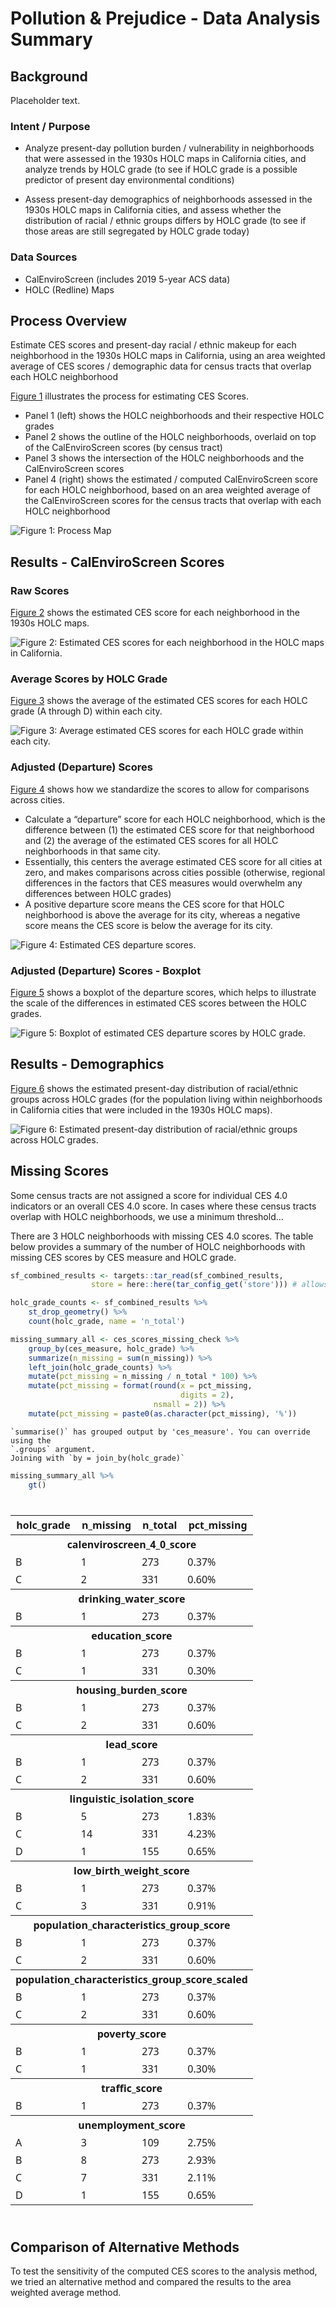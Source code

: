 # Pollution & Prejudice - Data Analysis Summary

<!-- summary_report.md is generated from summary_report.qmd - edit that file -->

## Background

Placeholder text.

### Intent / Purpose

- Analyze present-day pollution burden / vulnerability in neighborhoods
  that were assessed in the 1930s HOLC maps in California cities, and
  analyze trends by HOLC grade (to see if HOLC grade is a possible
  predictor of present day environmental conditions)

- Assess present-day demographics of neighborhoods assessed in the 1930s
  HOLC maps in California cities, and assess whether the distribution of
  racial / ethnic groups differs by HOLC grade (to see if those areas
  are still segregated by HOLC grade today)

### Data Sources

- CalEnviroScreen (includes 2019 5-year ACS data)
- HOLC (Redline) Maps

## Process Overview

Estimate CES scores and present-day racial / ethnic makeup for each
neighborhood in the 1930s HOLC maps in California, using an area
weighted average of CES scores / demographic data for census tracts that
overlap each HOLC neighborhood

[Figure 1](#fig-map-process) illustrates the process for estimating CES
Scores.

- Panel 1 (left) shows the HOLC neighborhoods and their respective HOLC
  grades
- Panel 2 shows the outline of the HOLC neighborhoods, overlaid on top
  of the CalEnviroScreen scores (by census tract)
- Panel 3 shows the intersection of the HOLC neighborhoods and the
  CalEnviroScreen scores
- Panel 4 (right) shows the estimated / computed CalEnviroScreen score
  for each HOLC neighborhood, based on an area weighted average of the
  CalEnviroScreen scores for the census tracts that overlap with each
  HOLC neighborhood

<img src="../tar_plots/01_map-combined_Stockton.png"
id="fig-map-process" alt="Figure 1: Process Map" />

## Results - CalEnviroScreen Scores

### Raw Scores

[Figure 2](#fig-scores-raw) shows the estimated CES score for each
neighborhood in the 1930s HOLC maps.

<img src="summary_report_files/figure-commonmark/fig-scores-raw-1.png"
id="fig-scores-raw"
alt="Figure 2: Estimated CES scores for each neighborhood in the HOLC maps in California." />

### Average Scores by HOLC Grade

[Figure 3](#fig-scores-avg-by-grade) shows the average of the estimated
CES scores for each HOLC grade (A through D) within each city.

<img
src="summary_report_files/figure-commonmark/fig-scores-avg-by-grade-1.png"
id="fig-scores-avg-by-grade"
alt="Figure 3: Average estimated CES scores for each HOLC grade within each city." />

### Adjusted (Departure) Scores

[Figure 4](#fig-scores-departure) shows how we standardize the scores to
allow for comparisons across cities.

- Calculate a “departure” score for each HOLC neighborhood, which is the
  difference between (1) the estimated CES score for that neighborhood
  and (2) the average of the estimated CES scores for all HOLC
  neighborhoods in that same city.
- Essentially, this centers the average estimated CES score for all
  cities at zero, and makes comparisons across cities possible
  (otherwise, regional differences in the factors that CES measures
  would overwhelm any differences between HOLC grades)
- A positive departure score means the CES score for that HOLC
  neighborhood is above the average for its city, whereas a negative
  score means the CES score is below the average for its city.

<img
src="summary_report_files/figure-commonmark/fig-scores-departure-1.png"
id="fig-scores-departure"
alt="Figure 4: Estimated CES departure scores." />

### Adjusted (Departure) Scores - Boxplot

[Figure 5](#fig-boxplot) shows a boxplot of the departure scores, which
helps to illustrate the scale of the differences in estimated CES scores
between the HOLC grades.

<img src="summary_report_files/figure-commonmark/fig-boxplot-1.png"
id="fig-boxplot"
alt="Figure 5: Boxplot of estimated CES departure scores by HOLC grade." />

## Results - Demographics

[Figure 6](#fig-demographics-race) shows the estimated present-day
distribution of racial/ethnic groups across HOLC grades (for the
population living within neighborhoods in California cities that were
included in the 1930s HOLC maps).

<img
src="summary_report_files/figure-commonmark/fig-demographics-race-1.png"
id="fig-demographics-race"
alt="Figure 6: Estimated present-day distribution of racial/ethnic groups across HOLC grades." />

## Missing Scores

Some census tracts are not assigned a score for individual CES 4.0
indicators or an overall CES 4.0 score. In cases where these census
tracts overlap with HOLC neighborhoods, we use a minimum threshold…

There are 3 HOLC neighborhoods with missing CES 4.0 scores. The table
below provides a summary of the number of HOLC neighborhoods with
missing CES scores by CES measure and HOLC grade.

``` r
sf_combined_results <- targets::tar_read(sf_combined_results,
                  store = here::here(tar_config_get('store'))) # allows for manual rendering

holc_grade_counts <- sf_combined_results %>% 
    st_drop_geometry() %>% 
    count(holc_grade, name = 'n_total')

missing_summary_all <- ces_scores_missing_check %>% 
    group_by(ces_measure, holc_grade) %>% 
    summarize(n_missing = sum(n_missing)) %>% 
    left_join(holc_grade_counts) %>% 
    mutate(pct_missing = n_missing / n_total * 100) %>% 
    mutate(pct_missing = format(round(x = pct_missing, 
                                      digits = 2), 
                                nsmall = 2)) %>%
    mutate(pct_missing = paste0(as.character(pct_missing), '%'))
```

    `summarise()` has grouped output by 'ces_measure'. You can override using the
    `.groups` argument.
    Joining with `by = join_by(holc_grade)`

``` r
missing_summary_all %>% 
    gt()
```

<div id="znmaapnnyo" style="padding-left:0px;padding-right:0px;padding-top:10px;padding-bottom:10px;overflow-x:auto;overflow-y:auto;width:auto;height:auto;">
<style>#znmaapnnyo table {
  font-family: system-ui, 'Segoe UI', Roboto, Helvetica, Arial, sans-serif, 'Apple Color Emoji', 'Segoe UI Emoji', 'Segoe UI Symbol', 'Noto Color Emoji';
  -webkit-font-smoothing: antialiased;
  -moz-osx-font-smoothing: grayscale;
}
&#10;#znmaapnnyo thead, #znmaapnnyo tbody, #znmaapnnyo tfoot, #znmaapnnyo tr, #znmaapnnyo td, #znmaapnnyo th {
  border-style: none;
}
&#10;#znmaapnnyo p {
  margin: 0;
  padding: 0;
}
&#10;#znmaapnnyo .gt_table {
  display: table;
  border-collapse: collapse;
  line-height: normal;
  margin-left: auto;
  margin-right: auto;
  color: #333333;
  font-size: 16px;
  font-weight: normal;
  font-style: normal;
  background-color: #FFFFFF;
  width: auto;
  border-top-style: solid;
  border-top-width: 2px;
  border-top-color: #A8A8A8;
  border-right-style: none;
  border-right-width: 2px;
  border-right-color: #D3D3D3;
  border-bottom-style: solid;
  border-bottom-width: 2px;
  border-bottom-color: #A8A8A8;
  border-left-style: none;
  border-left-width: 2px;
  border-left-color: #D3D3D3;
}
&#10;#znmaapnnyo .gt_caption {
  padding-top: 4px;
  padding-bottom: 4px;
}
&#10;#znmaapnnyo .gt_title {
  color: #333333;
  font-size: 125%;
  font-weight: initial;
  padding-top: 4px;
  padding-bottom: 4px;
  padding-left: 5px;
  padding-right: 5px;
  border-bottom-color: #FFFFFF;
  border-bottom-width: 0;
}
&#10;#znmaapnnyo .gt_subtitle {
  color: #333333;
  font-size: 85%;
  font-weight: initial;
  padding-top: 3px;
  padding-bottom: 5px;
  padding-left: 5px;
  padding-right: 5px;
  border-top-color: #FFFFFF;
  border-top-width: 0;
}
&#10;#znmaapnnyo .gt_heading {
  background-color: #FFFFFF;
  text-align: center;
  border-bottom-color: #FFFFFF;
  border-left-style: none;
  border-left-width: 1px;
  border-left-color: #D3D3D3;
  border-right-style: none;
  border-right-width: 1px;
  border-right-color: #D3D3D3;
}
&#10;#znmaapnnyo .gt_bottom_border {
  border-bottom-style: solid;
  border-bottom-width: 2px;
  border-bottom-color: #D3D3D3;
}
&#10;#znmaapnnyo .gt_col_headings {
  border-top-style: solid;
  border-top-width: 2px;
  border-top-color: #D3D3D3;
  border-bottom-style: solid;
  border-bottom-width: 2px;
  border-bottom-color: #D3D3D3;
  border-left-style: none;
  border-left-width: 1px;
  border-left-color: #D3D3D3;
  border-right-style: none;
  border-right-width: 1px;
  border-right-color: #D3D3D3;
}
&#10;#znmaapnnyo .gt_col_heading {
  color: #333333;
  background-color: #FFFFFF;
  font-size: 100%;
  font-weight: normal;
  text-transform: inherit;
  border-left-style: none;
  border-left-width: 1px;
  border-left-color: #D3D3D3;
  border-right-style: none;
  border-right-width: 1px;
  border-right-color: #D3D3D3;
  vertical-align: bottom;
  padding-top: 5px;
  padding-bottom: 6px;
  padding-left: 5px;
  padding-right: 5px;
  overflow-x: hidden;
}
&#10;#znmaapnnyo .gt_column_spanner_outer {
  color: #333333;
  background-color: #FFFFFF;
  font-size: 100%;
  font-weight: normal;
  text-transform: inherit;
  padding-top: 0;
  padding-bottom: 0;
  padding-left: 4px;
  padding-right: 4px;
}
&#10;#znmaapnnyo .gt_column_spanner_outer:first-child {
  padding-left: 0;
}
&#10;#znmaapnnyo .gt_column_spanner_outer:last-child {
  padding-right: 0;
}
&#10;#znmaapnnyo .gt_column_spanner {
  border-bottom-style: solid;
  border-bottom-width: 2px;
  border-bottom-color: #D3D3D3;
  vertical-align: bottom;
  padding-top: 5px;
  padding-bottom: 5px;
  overflow-x: hidden;
  display: inline-block;
  width: 100%;
}
&#10;#znmaapnnyo .gt_spanner_row {
  border-bottom-style: hidden;
}
&#10;#znmaapnnyo .gt_group_heading {
  padding-top: 8px;
  padding-bottom: 8px;
  padding-left: 5px;
  padding-right: 5px;
  color: #333333;
  background-color: #FFFFFF;
  font-size: 100%;
  font-weight: initial;
  text-transform: inherit;
  border-top-style: solid;
  border-top-width: 2px;
  border-top-color: #D3D3D3;
  border-bottom-style: solid;
  border-bottom-width: 2px;
  border-bottom-color: #D3D3D3;
  border-left-style: none;
  border-left-width: 1px;
  border-left-color: #D3D3D3;
  border-right-style: none;
  border-right-width: 1px;
  border-right-color: #D3D3D3;
  vertical-align: middle;
  text-align: left;
}
&#10;#znmaapnnyo .gt_empty_group_heading {
  padding: 0.5px;
  color: #333333;
  background-color: #FFFFFF;
  font-size: 100%;
  font-weight: initial;
  border-top-style: solid;
  border-top-width: 2px;
  border-top-color: #D3D3D3;
  border-bottom-style: solid;
  border-bottom-width: 2px;
  border-bottom-color: #D3D3D3;
  vertical-align: middle;
}
&#10;#znmaapnnyo .gt_from_md > :first-child {
  margin-top: 0;
}
&#10;#znmaapnnyo .gt_from_md > :last-child {
  margin-bottom: 0;
}
&#10;#znmaapnnyo .gt_row {
  padding-top: 8px;
  padding-bottom: 8px;
  padding-left: 5px;
  padding-right: 5px;
  margin: 10px;
  border-top-style: solid;
  border-top-width: 1px;
  border-top-color: #D3D3D3;
  border-left-style: none;
  border-left-width: 1px;
  border-left-color: #D3D3D3;
  border-right-style: none;
  border-right-width: 1px;
  border-right-color: #D3D3D3;
  vertical-align: middle;
  overflow-x: hidden;
}
&#10;#znmaapnnyo .gt_stub {
  color: #333333;
  background-color: #FFFFFF;
  font-size: 100%;
  font-weight: initial;
  text-transform: inherit;
  border-right-style: solid;
  border-right-width: 2px;
  border-right-color: #D3D3D3;
  padding-left: 5px;
  padding-right: 5px;
}
&#10;#znmaapnnyo .gt_stub_row_group {
  color: #333333;
  background-color: #FFFFFF;
  font-size: 100%;
  font-weight: initial;
  text-transform: inherit;
  border-right-style: solid;
  border-right-width: 2px;
  border-right-color: #D3D3D3;
  padding-left: 5px;
  padding-right: 5px;
  vertical-align: top;
}
&#10;#znmaapnnyo .gt_row_group_first td {
  border-top-width: 2px;
}
&#10;#znmaapnnyo .gt_row_group_first th {
  border-top-width: 2px;
}
&#10;#znmaapnnyo .gt_summary_row {
  color: #333333;
  background-color: #FFFFFF;
  text-transform: inherit;
  padding-top: 8px;
  padding-bottom: 8px;
  padding-left: 5px;
  padding-right: 5px;
}
&#10;#znmaapnnyo .gt_first_summary_row {
  border-top-style: solid;
  border-top-color: #D3D3D3;
}
&#10;#znmaapnnyo .gt_first_summary_row.thick {
  border-top-width: 2px;
}
&#10;#znmaapnnyo .gt_last_summary_row {
  padding-top: 8px;
  padding-bottom: 8px;
  padding-left: 5px;
  padding-right: 5px;
  border-bottom-style: solid;
  border-bottom-width: 2px;
  border-bottom-color: #D3D3D3;
}
&#10;#znmaapnnyo .gt_grand_summary_row {
  color: #333333;
  background-color: #FFFFFF;
  text-transform: inherit;
  padding-top: 8px;
  padding-bottom: 8px;
  padding-left: 5px;
  padding-right: 5px;
}
&#10;#znmaapnnyo .gt_first_grand_summary_row {
  padding-top: 8px;
  padding-bottom: 8px;
  padding-left: 5px;
  padding-right: 5px;
  border-top-style: double;
  border-top-width: 6px;
  border-top-color: #D3D3D3;
}
&#10;#znmaapnnyo .gt_last_grand_summary_row_top {
  padding-top: 8px;
  padding-bottom: 8px;
  padding-left: 5px;
  padding-right: 5px;
  border-bottom-style: double;
  border-bottom-width: 6px;
  border-bottom-color: #D3D3D3;
}
&#10;#znmaapnnyo .gt_striped {
  background-color: rgba(128, 128, 128, 0.05);
}
&#10;#znmaapnnyo .gt_table_body {
  border-top-style: solid;
  border-top-width: 2px;
  border-top-color: #D3D3D3;
  border-bottom-style: solid;
  border-bottom-width: 2px;
  border-bottom-color: #D3D3D3;
}
&#10;#znmaapnnyo .gt_footnotes {
  color: #333333;
  background-color: #FFFFFF;
  border-bottom-style: none;
  border-bottom-width: 2px;
  border-bottom-color: #D3D3D3;
  border-left-style: none;
  border-left-width: 2px;
  border-left-color: #D3D3D3;
  border-right-style: none;
  border-right-width: 2px;
  border-right-color: #D3D3D3;
}
&#10;#znmaapnnyo .gt_footnote {
  margin: 0px;
  font-size: 90%;
  padding-top: 4px;
  padding-bottom: 4px;
  padding-left: 5px;
  padding-right: 5px;
}
&#10;#znmaapnnyo .gt_sourcenotes {
  color: #333333;
  background-color: #FFFFFF;
  border-bottom-style: none;
  border-bottom-width: 2px;
  border-bottom-color: #D3D3D3;
  border-left-style: none;
  border-left-width: 2px;
  border-left-color: #D3D3D3;
  border-right-style: none;
  border-right-width: 2px;
  border-right-color: #D3D3D3;
}
&#10;#znmaapnnyo .gt_sourcenote {
  font-size: 90%;
  padding-top: 4px;
  padding-bottom: 4px;
  padding-left: 5px;
  padding-right: 5px;
}
&#10;#znmaapnnyo .gt_left {
  text-align: left;
}
&#10;#znmaapnnyo .gt_center {
  text-align: center;
}
&#10;#znmaapnnyo .gt_right {
  text-align: right;
  font-variant-numeric: tabular-nums;
}
&#10;#znmaapnnyo .gt_font_normal {
  font-weight: normal;
}
&#10;#znmaapnnyo .gt_font_bold {
  font-weight: bold;
}
&#10;#znmaapnnyo .gt_font_italic {
  font-style: italic;
}
&#10;#znmaapnnyo .gt_super {
  font-size: 65%;
}
&#10;#znmaapnnyo .gt_footnote_marks {
  font-size: 75%;
  vertical-align: 0.4em;
  position: initial;
}
&#10;#znmaapnnyo .gt_asterisk {
  font-size: 100%;
  vertical-align: 0;
}
&#10;#znmaapnnyo .gt_indent_1 {
  text-indent: 5px;
}
&#10;#znmaapnnyo .gt_indent_2 {
  text-indent: 10px;
}
&#10;#znmaapnnyo .gt_indent_3 {
  text-indent: 15px;
}
&#10;#znmaapnnyo .gt_indent_4 {
  text-indent: 20px;
}
&#10;#znmaapnnyo .gt_indent_5 {
  text-indent: 25px;
}
</style>
<table class="gt_table" data-quarto-disable-processing="false" data-quarto-bootstrap="false">
  <thead>
    &#10;    <tr class="gt_col_headings">
      <th class="gt_col_heading gt_columns_bottom_border gt_left" rowspan="1" colspan="1" scope="col" id="holc_grade">holc_grade</th>
      <th class="gt_col_heading gt_columns_bottom_border gt_right" rowspan="1" colspan="1" scope="col" id="n_missing">n_missing</th>
      <th class="gt_col_heading gt_columns_bottom_border gt_right" rowspan="1" colspan="1" scope="col" id="n_total">n_total</th>
      <th class="gt_col_heading gt_columns_bottom_border gt_right" rowspan="1" colspan="1" scope="col" id="pct_missing">pct_missing</th>
    </tr>
  </thead>
  <tbody class="gt_table_body">
    <tr class="gt_group_heading_row">
      <th colspan="4" class="gt_group_heading" scope="colgroup" id="calenviroscreen_4_0_score">calenviroscreen_4_0_score</th>
    </tr>
    <tr class="gt_row_group_first"><td headers="calenviroscreen_4_0_score  holc_grade" class="gt_row gt_left">B</td>
<td headers="calenviroscreen_4_0_score  n_missing" class="gt_row gt_right">1</td>
<td headers="calenviroscreen_4_0_score  n_total" class="gt_row gt_right">273</td>
<td headers="calenviroscreen_4_0_score  pct_missing" class="gt_row gt_right">0.37%</td></tr>
    <tr><td headers="calenviroscreen_4_0_score  holc_grade" class="gt_row gt_left">C</td>
<td headers="calenviroscreen_4_0_score  n_missing" class="gt_row gt_right">2</td>
<td headers="calenviroscreen_4_0_score  n_total" class="gt_row gt_right">331</td>
<td headers="calenviroscreen_4_0_score  pct_missing" class="gt_row gt_right">0.60%</td></tr>
    <tr class="gt_group_heading_row">
      <th colspan="4" class="gt_group_heading" scope="colgroup" id="drinking_water_score">drinking_water_score</th>
    </tr>
    <tr class="gt_row_group_first"><td headers="drinking_water_score  holc_grade" class="gt_row gt_left">B</td>
<td headers="drinking_water_score  n_missing" class="gt_row gt_right">1</td>
<td headers="drinking_water_score  n_total" class="gt_row gt_right">273</td>
<td headers="drinking_water_score  pct_missing" class="gt_row gt_right">0.37%</td></tr>
    <tr class="gt_group_heading_row">
      <th colspan="4" class="gt_group_heading" scope="colgroup" id="education_score">education_score</th>
    </tr>
    <tr class="gt_row_group_first"><td headers="education_score  holc_grade" class="gt_row gt_left">B</td>
<td headers="education_score  n_missing" class="gt_row gt_right">1</td>
<td headers="education_score  n_total" class="gt_row gt_right">273</td>
<td headers="education_score  pct_missing" class="gt_row gt_right">0.37%</td></tr>
    <tr><td headers="education_score  holc_grade" class="gt_row gt_left">C</td>
<td headers="education_score  n_missing" class="gt_row gt_right">1</td>
<td headers="education_score  n_total" class="gt_row gt_right">331</td>
<td headers="education_score  pct_missing" class="gt_row gt_right">0.30%</td></tr>
    <tr class="gt_group_heading_row">
      <th colspan="4" class="gt_group_heading" scope="colgroup" id="housing_burden_score">housing_burden_score</th>
    </tr>
    <tr class="gt_row_group_first"><td headers="housing_burden_score  holc_grade" class="gt_row gt_left">B</td>
<td headers="housing_burden_score  n_missing" class="gt_row gt_right">1</td>
<td headers="housing_burden_score  n_total" class="gt_row gt_right">273</td>
<td headers="housing_burden_score  pct_missing" class="gt_row gt_right">0.37%</td></tr>
    <tr><td headers="housing_burden_score  holc_grade" class="gt_row gt_left">C</td>
<td headers="housing_burden_score  n_missing" class="gt_row gt_right">2</td>
<td headers="housing_burden_score  n_total" class="gt_row gt_right">331</td>
<td headers="housing_burden_score  pct_missing" class="gt_row gt_right">0.60%</td></tr>
    <tr class="gt_group_heading_row">
      <th colspan="4" class="gt_group_heading" scope="colgroup" id="lead_score">lead_score</th>
    </tr>
    <tr class="gt_row_group_first"><td headers="lead_score  holc_grade" class="gt_row gt_left">B</td>
<td headers="lead_score  n_missing" class="gt_row gt_right">1</td>
<td headers="lead_score  n_total" class="gt_row gt_right">273</td>
<td headers="lead_score  pct_missing" class="gt_row gt_right">0.37%</td></tr>
    <tr><td headers="lead_score  holc_grade" class="gt_row gt_left">C</td>
<td headers="lead_score  n_missing" class="gt_row gt_right">2</td>
<td headers="lead_score  n_total" class="gt_row gt_right">331</td>
<td headers="lead_score  pct_missing" class="gt_row gt_right">0.60%</td></tr>
    <tr class="gt_group_heading_row">
      <th colspan="4" class="gt_group_heading" scope="colgroup" id="linguistic_isolation_score">linguistic_isolation_score</th>
    </tr>
    <tr class="gt_row_group_first"><td headers="linguistic_isolation_score  holc_grade" class="gt_row gt_left">B</td>
<td headers="linguistic_isolation_score  n_missing" class="gt_row gt_right">5</td>
<td headers="linguistic_isolation_score  n_total" class="gt_row gt_right">273</td>
<td headers="linguistic_isolation_score  pct_missing" class="gt_row gt_right">1.83%</td></tr>
    <tr><td headers="linguistic_isolation_score  holc_grade" class="gt_row gt_left">C</td>
<td headers="linguistic_isolation_score  n_missing" class="gt_row gt_right">14</td>
<td headers="linguistic_isolation_score  n_total" class="gt_row gt_right">331</td>
<td headers="linguistic_isolation_score  pct_missing" class="gt_row gt_right">4.23%</td></tr>
    <tr><td headers="linguistic_isolation_score  holc_grade" class="gt_row gt_left">D</td>
<td headers="linguistic_isolation_score  n_missing" class="gt_row gt_right">1</td>
<td headers="linguistic_isolation_score  n_total" class="gt_row gt_right">155</td>
<td headers="linguistic_isolation_score  pct_missing" class="gt_row gt_right">0.65%</td></tr>
    <tr class="gt_group_heading_row">
      <th colspan="4" class="gt_group_heading" scope="colgroup" id="low_birth_weight_score">low_birth_weight_score</th>
    </tr>
    <tr class="gt_row_group_first"><td headers="low_birth_weight_score  holc_grade" class="gt_row gt_left">B</td>
<td headers="low_birth_weight_score  n_missing" class="gt_row gt_right">1</td>
<td headers="low_birth_weight_score  n_total" class="gt_row gt_right">273</td>
<td headers="low_birth_weight_score  pct_missing" class="gt_row gt_right">0.37%</td></tr>
    <tr><td headers="low_birth_weight_score  holc_grade" class="gt_row gt_left">C</td>
<td headers="low_birth_weight_score  n_missing" class="gt_row gt_right">3</td>
<td headers="low_birth_weight_score  n_total" class="gt_row gt_right">331</td>
<td headers="low_birth_weight_score  pct_missing" class="gt_row gt_right">0.91%</td></tr>
    <tr class="gt_group_heading_row">
      <th colspan="4" class="gt_group_heading" scope="colgroup" id="population_characteristics_group_score">population_characteristics_group_score</th>
    </tr>
    <tr class="gt_row_group_first"><td headers="population_characteristics_group_score  holc_grade" class="gt_row gt_left">B</td>
<td headers="population_characteristics_group_score  n_missing" class="gt_row gt_right">1</td>
<td headers="population_characteristics_group_score  n_total" class="gt_row gt_right">273</td>
<td headers="population_characteristics_group_score  pct_missing" class="gt_row gt_right">0.37%</td></tr>
    <tr><td headers="population_characteristics_group_score  holc_grade" class="gt_row gt_left">C</td>
<td headers="population_characteristics_group_score  n_missing" class="gt_row gt_right">2</td>
<td headers="population_characteristics_group_score  n_total" class="gt_row gt_right">331</td>
<td headers="population_characteristics_group_score  pct_missing" class="gt_row gt_right">0.60%</td></tr>
    <tr class="gt_group_heading_row">
      <th colspan="4" class="gt_group_heading" scope="colgroup" id="population_characteristics_group_score_scaled">population_characteristics_group_score_scaled</th>
    </tr>
    <tr class="gt_row_group_first"><td headers="population_characteristics_group_score_scaled  holc_grade" class="gt_row gt_left">B</td>
<td headers="population_characteristics_group_score_scaled  n_missing" class="gt_row gt_right">1</td>
<td headers="population_characteristics_group_score_scaled  n_total" class="gt_row gt_right">273</td>
<td headers="population_characteristics_group_score_scaled  pct_missing" class="gt_row gt_right">0.37%</td></tr>
    <tr><td headers="population_characteristics_group_score_scaled  holc_grade" class="gt_row gt_left">C</td>
<td headers="population_characteristics_group_score_scaled  n_missing" class="gt_row gt_right">2</td>
<td headers="population_characteristics_group_score_scaled  n_total" class="gt_row gt_right">331</td>
<td headers="population_characteristics_group_score_scaled  pct_missing" class="gt_row gt_right">0.60%</td></tr>
    <tr class="gt_group_heading_row">
      <th colspan="4" class="gt_group_heading" scope="colgroup" id="poverty_score">poverty_score</th>
    </tr>
    <tr class="gt_row_group_first"><td headers="poverty_score  holc_grade" class="gt_row gt_left">B</td>
<td headers="poverty_score  n_missing" class="gt_row gt_right">1</td>
<td headers="poverty_score  n_total" class="gt_row gt_right">273</td>
<td headers="poverty_score  pct_missing" class="gt_row gt_right">0.37%</td></tr>
    <tr><td headers="poverty_score  holc_grade" class="gt_row gt_left">C</td>
<td headers="poverty_score  n_missing" class="gt_row gt_right">1</td>
<td headers="poverty_score  n_total" class="gt_row gt_right">331</td>
<td headers="poverty_score  pct_missing" class="gt_row gt_right">0.30%</td></tr>
    <tr class="gt_group_heading_row">
      <th colspan="4" class="gt_group_heading" scope="colgroup" id="traffic_score">traffic_score</th>
    </tr>
    <tr class="gt_row_group_first"><td headers="traffic_score  holc_grade" class="gt_row gt_left">B</td>
<td headers="traffic_score  n_missing" class="gt_row gt_right">1</td>
<td headers="traffic_score  n_total" class="gt_row gt_right">273</td>
<td headers="traffic_score  pct_missing" class="gt_row gt_right">0.37%</td></tr>
    <tr class="gt_group_heading_row">
      <th colspan="4" class="gt_group_heading" scope="colgroup" id="unemployment_score">unemployment_score</th>
    </tr>
    <tr class="gt_row_group_first"><td headers="unemployment_score  holc_grade" class="gt_row gt_left">A</td>
<td headers="unemployment_score  n_missing" class="gt_row gt_right">3</td>
<td headers="unemployment_score  n_total" class="gt_row gt_right">109</td>
<td headers="unemployment_score  pct_missing" class="gt_row gt_right">2.75%</td></tr>
    <tr><td headers="unemployment_score  holc_grade" class="gt_row gt_left">B</td>
<td headers="unemployment_score  n_missing" class="gt_row gt_right">8</td>
<td headers="unemployment_score  n_total" class="gt_row gt_right">273</td>
<td headers="unemployment_score  pct_missing" class="gt_row gt_right">2.93%</td></tr>
    <tr><td headers="unemployment_score  holc_grade" class="gt_row gt_left">C</td>
<td headers="unemployment_score  n_missing" class="gt_row gt_right">7</td>
<td headers="unemployment_score  n_total" class="gt_row gt_right">331</td>
<td headers="unemployment_score  pct_missing" class="gt_row gt_right">2.11%</td></tr>
    <tr><td headers="unemployment_score  holc_grade" class="gt_row gt_left">D</td>
<td headers="unemployment_score  n_missing" class="gt_row gt_right">1</td>
<td headers="unemployment_score  n_total" class="gt_row gt_right">155</td>
<td headers="unemployment_score  pct_missing" class="gt_row gt_right">0.65%</td></tr>
  </tbody>
  &#10;  
</table>
</div>

## Comparison of Alternative Methods

To test the sensitivity of the computed CES scores to the analysis
method, we tried an alternative method and compared the results to the
area weighted average method.
